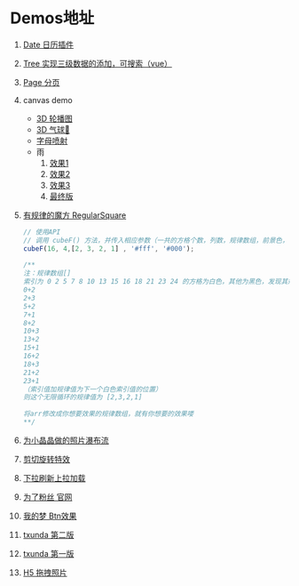 # Demos地址
1. [Date 日历插件](https://geekfeier.github.io/demos/1Date)
2. [Tree 实现三级数据的添加，可搜索（vue）](https://geekfeier.github.io/demos/2Tree)
3. [Page 分页](https://geekfeier.github.io/demos/3Page)
4. canvas demo
    * [3D 轮播图](https://geekfeier.github.io/demos/4Canvas/3dbanner)
    * [3D 气球🎈](https://geekfeier.github.io/demos/4Canvas/ball)
    * [字母喷射](https://geekfeier.github.io/demos/4Canvas/canvasLetters)             
    * 雨
        1. [效果1](https://geekfeier.github.io/demos/4Canvas/canvasRain/v1.html) 
        2. [效果2](https://geekfeier.github.io/demos/4Canvas/canvasRain/v2.html) 
        3. [效果3](https://geekfeier.github.io/demos/4Canvas/canvasRain/v3.html) 
        4. [最终版](https://geekfeier.github.io/demos/4Canvas/canvasRain/index.html) 
5. [有规律的魔方  RegularSquare](https://geekfeier.github.io/demos/5RegularSquare)

    ```js
    // 使用API
    // 调用 cubeF() 方法，并传入相应参数（一共的方格个数，列数，规律数组，前景色，背景色） 
    cubeF(16, 4,[2, 3, 2, 1] , '#fff', '#000'); 
     
    /** 
    注：规律数组[]
    索引为 0 2 5 7 8 10 13 15 16 18 21 23 24 的方格为白色，其他为黑色，发现其规律： 
    0+2 
    2+3
    5+2 
    7+1 
    8+2 
    10+3 
    13+2 
    15+1 
    16+2 
    18+3 
    21+2 
    23+1
    （索引值加规律值为下一个白色索引值的位置） 
    则这个无限循环的规律值为 [2,3,2,1]
     
    将arr修改成你想要效果的规律数组，就有你想要的效果喽
    **/ 
    ```

6. [为小晶晶做的照片瀑布流](https://geekfeier.github.io/demos/6LittleJing)
7. [剪切旋转特效](https://geekfeier.github.io/demos/7ClipPath)
8. [下拉刷新上拉加载](https://geekfeier.github.io/demos/8IscorllPage)
9. [为了粉丝 官网](https://geekfeier.github.io/demos/9Forfans)
10. [我的梦 Btn效果](https://geekfeier.github.io/demos/10Mydream)
11. [txunda 第二版](https://geekfeier.github.io/demos/11TxundaV2)
12. [txunda 第一版](https://geekfeier.github.io/demos/12TxundaV1)
13. [H5 拖拽照片](https://geekfeier.github.io/demos/13H5Drag)


